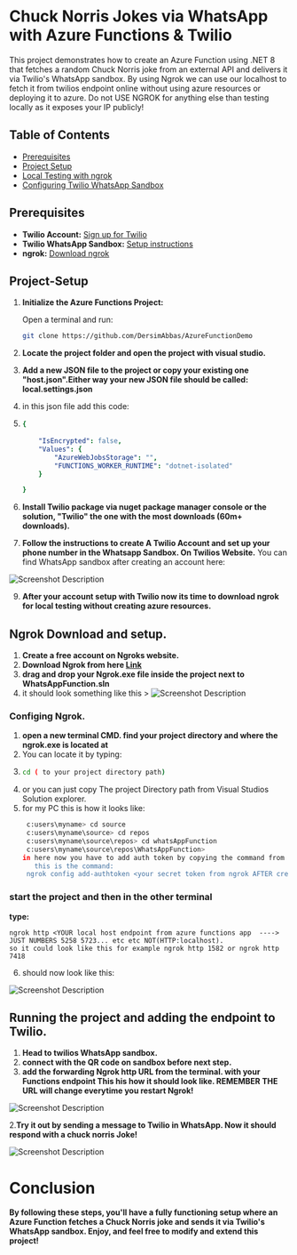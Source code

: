 # Chuck Norris Jokes via WhatsApp with Azure Functions & Twilio

This project demonstrates how to create an Azure Function using .NET 8 that fetches a random Chuck Norris joke from an external API and delivers it via Twilio's WhatsApp sandbox.
By using Ngrok we can use our localhost to fetch it from twilios endpoint online without using azure resources or deploying it to azure. Do not USE NGROK for anything else than testing locally as it exposes your IP publicly!
## Table of Contents
- [Prerequisites](##prerequisites)
- [Project Setup](#project-setup)
- [Local Testing with ngrok](#local-testing-with-ngrok)
- [Configuring Twilio WhatsApp Sandbox](#configuring-twilio-whatsapp-sandbox)


## Prerequisites

- **Twilio Account:** [Sign up for Twilio](https://www.twilio.com/try-twilio)
- **Twilio WhatsApp Sandbox:** [Setup instructions](https://console.twilio.com/us1/develop/sms/try-it-out/whatsapp-learn?frameUrl=%2Fconsole%2Fsms%2Fwhatsapp%2Flearn%3Fx-target-region%3Dus1)
- **ngrok:** [Download ngrok](https://ngrok.com/download)

## Project-Setup

1. **Initialize the Azure Functions Project:**

   Open a terminal and run:
   ```bash
   git clone https://github.com/DersimAbbas/AzureFunctionDemo

2. **Locate the project folder and open the project with visual studio.**
3. **Add a new JSON file to the project or copy your existing one "host.json".Either way your new JSON file should be called: local.settings.json**
4. in this json file add this code:
6. ```yaml
   {
         
       "IsEncrypted": false,
       "Values": {
           "AzureWebJobsStorage": "",
           "FUNCTIONS_WORKER_RUNTIME": "dotnet-isolated"
       }

   }
   

7. **Install Twilio package via nuget package manager console or the solution, "Twilio" the one with the most downloads (60m+ downloads).**
8. **Follow the instructions to create A Twilio Account and set up your phone number in the Whatsapp Sandbox. On Twilios Website.**
You can find WhatsApp sandbox after creating an account here:
<img src="https://i.gyazo.com/d3576a6736f2cb011653774f788509e2.png" alt="Screenshot Description">

9. **After your account setup with Twilio now its time to download ngrok for local testing without creating azure resources.**

## Ngrok Download and setup.
1. **Create a free account on Ngroks website.**
2. **Download Ngrok from here [Link](https://ngrok.com/downloads/windows?tab=download)**
3. **drag and drop your Ngrok.exe file inside the project next to WhatsAppFunction.sln**
4. it should look something like this > <img src="https://i.gyazo.com/e6e4da876cbeafcd3f533a7899525136.png" alt="Screenshot Description">

### Configing Ngrok.
1. **open a new terminal CMD. find your project directory and where the ngrok.exe is located at**
2. You can locate it by typing:
3. ```bash
   cd ( to your project directory path)
5. or you can just copy The project Directory path from Visual Studios Solution explorer.
6. for my PC this is how it looks like:
   ```bash
    c:users\myname> cd source
    c:users\myname\source> cd repos
    c:users\myname\source\repos> cd whatsAppFunction
    c:users\myname\source\repos\WhatsAppFunction>
   in here now you have to add auth token by copying the command from the download page assuming you've created an account on their website. Paste it in.
      this is the command:
    ngrok config add-authtoken <your secret token from ngrok AFTER creating an account>

### start the project and then in  the other terminal
  **type:**    
 
    ngrok http <YOUR local host endpoint from azure functions app  ----> JUST NUMBERS 5258 5723... etc etc NOT(HTTP:localhost).
    so it could look like this for example ngrok http 1582 or ngrok http 7418

6. should now look like this:
<img src="https://i.gyazo.com/90447f6e26262bf815ed4f3311fba3a8.png" alt="Screenshot Description">
      
## Running the project and adding the endpoint to Twilio.
1. **Head to twilios WhatsApp sandbox.**
2. **connect with the QR code on sandbox before next step.**
3. **add the forwarding Ngrok http URL from the terminal. with your Functions endpoint
This his how it should look like. REMEMBER THE URL will change everytime you restart Ngrok!**
<img src="https://i.gyazo.com/eaa6e72e7b6e413f538fc1902b19d3a7.png" alt="Screenshot Description">

2.**Try it out by sending a message to Twilio in WhatsApp. Now it should respond with a chuck norris Joke!**

<img src="https://i.gyazo.com/bc1303fce537affddc35c669bf85ef86.png" alt="Screenshot Description">

# Conclusion
**By following these steps, you'll have a fully functioning setup where an Azure Function fetches a Chuck Norris joke and sends it via Twilio's WhatsApp sandbox. Enjoy, and feel free to modify and extend this project!**
